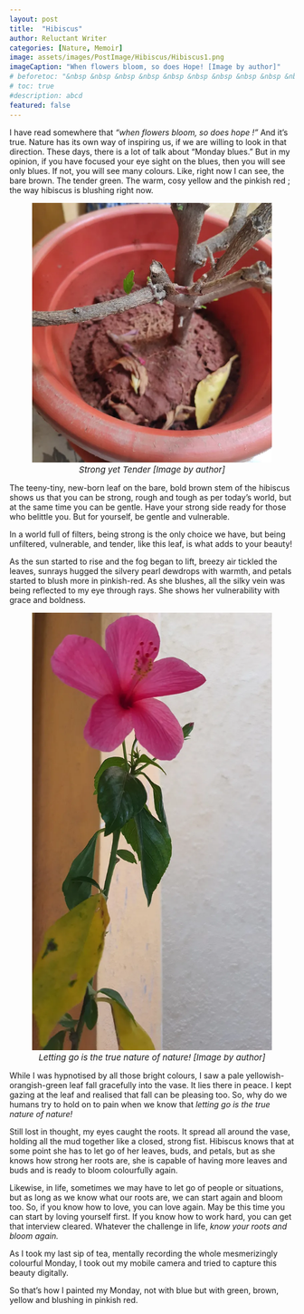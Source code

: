 ```yaml
---
layout: post
title:  "Hibiscus"
author: Reluctant Writer
categories: [Nature, Memoir]
image: assets/images/PostImage/Hibiscus/Hibiscus1.png
imageCaption: "When flowers bloom, so does Hope! [Image by author]"
# beforetoc: "&nbsp &nbsp &nbsp &nbsp &nbsp &nbsp &nbsp &nbsp &nbsp &nbsp &nbsp &nbsp &nbsp &nbsp &nbsp &nbsp When flowers bloom, so does Hope! [Image by author]" 
# toc: true
#description: abcd
featured: false
---
```


I have read somewhere that <i>“when flowers bloom, so does hope !” </i> And it’s true. Nature has its own way of inspiring us, if we are willing to look in that direction. These days, there is a lot of talk about “Monday blues.” But in my opinion, if you have focused your eye sight on the blues, then you will see only blues. If not, you will see many colours. Like, right now I can see, the bare brown. The tender green. The warm, cosy yellow and the pinkish red ; the way hibiscus is blushing right now.

<figure>
<img src = '../assets/images/PostImage/Hibiscus/Hibiscus2.png' >
<figcaption style="font-size:15px; text-align:center;">   <i>Strong yet Tender [Image by author] </i></figcaption>
</figure>

The teeny-tiny, new-born leaf on the bare, bold brown stem of the hibiscus shows us that you can be strong, rough and tough as per today’s world, but at the same time you can be gentle. Have your strong side ready for those who belittle you. But for yourself, be gentle and vulnerable.

In a world full of filters, being strong is the only choice we have, but being unfiltered, vulnerable, and tender, like this leaf, is what adds to your beauty!

As the sun started to rise and the fog began to lift, breezy air tickled the leaves, sunrays hugged the silvery pearl dewdrops with warmth, and petals started to blush more in pinkish-red. As she blushes, all the silky vein was being reflected to my eye through rays. She shows her vulnerability with grace and boldness.

<figure>
<img src = '../assets/images/PostImage/Hibiscus/Hibiscus3.png' >
<figcaption style="font-size:15px; text-align:center;"> <i>Letting go is the true nature of nature! [Image by author]</i></figcaption>
</figure>

While I was hypnotised by all those bright colours, I saw a pale yellowish-orangish-green leaf fall gracefully into the vase. It lies there in peace. I kept gazing at the leaf and realised that fall can be pleasing too. So, why do we humans try to hold on to pain when we know that <rw-custom-highlight-text> <i> letting go is the true nature of nature! </i> </rw-custom-highlight-text> 

Still lost in thought, my eyes caught the roots. It spread all around the vase, holding all the mud together like a closed, strong fist. Hibiscus knows that at some point she has to let go of her leaves, buds, and petals, but as she knows how strong her roots are, she is capable of having more leaves and buds and is ready to bloom colourfully again.

Likewise, in life, sometimes we may have to let go of people or situations, but as long as we know what our roots are, we can start again and bloom too. So, if you know how to love, you can love again. May be this time you can start by loving yourself first. If you know how to work hard, you can get that interview cleared. Whatever the challenge in life, <rw-custom-highlight-text> <i>know your roots and bloom again. </i> </rw-custom-highlight-text>

As I took my last sip of tea, mentally recording the whole mesmerizingly colourful Monday, I took out my mobile camera and tried to capture this beauty digitally.

So that’s how I painted my Monday, not with blue but with green, brown, yellow and blushing in pinkish red.
